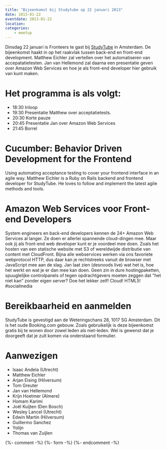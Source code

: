```yaml
---
title: "Bijeenkomst bij Studytube op 22 januari 2013"
date: 2013-01-22
eventdate: 2013-01-22
location:
categories:
    - meetup
---
```

Dinsdag 22 januari is Fronteers te gast bij [StudyTube](http://www.studytube.nl/) in Amsterdam. De bijeenkomst haakt in op het raakvlak tussen back-end en front-end development. Matthew Eichler zal vertellen over het automatiseren van accepatatietesten. Jan van Hellemond zal daarna een presentatie geven over Amazon Web Services en hoe je als front-end developer hier gebruik van kunt maken.

# Het programma is als volgt:

* 18:30 Inloop
* 19:30 Presentatie Matthew over acceptatietests.
* 20:30 Korte pauze
* 20:45 Presentatie Jan over Amazon Web Services
* 21:45 Borrel

# Cucumber: Behavior Driven Development for the Frontend

Using automating acceptance testing to cover your frontend interface in an agile way. Matthew Eichler is a Ruby on Rails backend and frontend developer for StudyTube.  He loves to follow and implement the latest agile methods and tools.

# Amazon Web Services voor Front-end Developers

System engineers en back-end developers kennen de 24+ Amazon Web Services al langer. Ze doen er allerlei spannende cloud-dingen mee. Maar ook jij als front-end web developer kunt er je voordeel mee doen. Zoals het hosten van een statische website met S3 of wereldwijde distributie van content met CloudFront. Bijna alle webservices werken via ons favoriete webprotocol HTTP, dus daar kan je rechtstreeks vanuit de browser met JavaScript mee aan de slag. Jan laat zien (desnoods live) wat het is, hoe het werkt en wat je er dan mee kan doen. Geen zin in dure hostingpaketten, spuuglelijke controlpanels of tegen opdrachtgevers moeten zeggen dat "het niet kan" zonder eigen server? Doe het lekker zelf! Cloud! HTML5! #socialmedia

# Bereikbaarheid en aanmelden

StudyTube is gevestigd aan de Weteringschans 28, 1017 SG Amsterdam. Dit is het oude Booking.com gebouw. Zoals gebruikelijk is deze bijeenkomst gratis bij te wonen door zowel leden als niet-leden. Wel is gewenst dat je doorgeeft dat je zult komen via onderstaand formulier.

# Aanwezigen

* Isaac Andela (Utrecht)
* Matthew Eichler
* Arjan Eising (Hilversum)
* Tom Greuter
* Jan van Hellemond
* Krijn Hoetmer (Almere)
* Homam Karimi
* Joël Kuijten (Den Bosch)
* Wesley Lancel (Utrecht)
* Edwin Martin (Hilversum)
* Guillermo Sanchez
* Yolijn
* Thomas van Zuijlen

{%- comment -%}
{%- form -%}
{%- endcomment -%}
